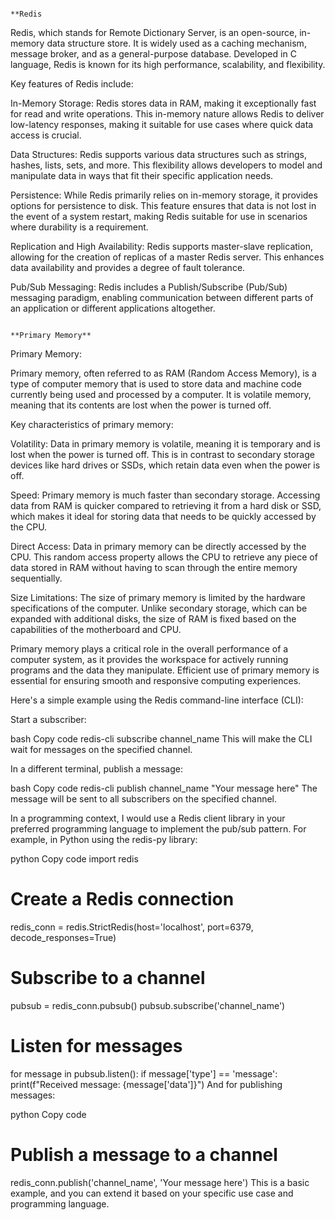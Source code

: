                                                                       **Redis                                                             
Redis, which stands for Remote Dictionary Server, is an open-source, in-memory data structure store. It is widely used as a caching mechanism, message broker, and as a general-purpose database. Developed in C language, Redis is known for its high performance, scalability, and flexibility.

Key features of Redis include:

In-Memory Storage: Redis stores data in RAM, making it exceptionally fast for read and write operations. This in-memory nature allows Redis to deliver low-latency responses, making it suitable for use cases where quick data access is crucial.

Data Structures: Redis supports various data structures such as strings, hashes, lists, sets, and more. This flexibility allows developers to model and manipulate data in ways that fit their specific application needs.

Persistence: While Redis primarily relies on in-memory storage, it provides options for persistence to disk. This feature ensures that data is not lost in the event of a system restart, making Redis suitable for use in scenarios where durability is a requirement.

Replication and High Availability: Redis supports master-slave replication, allowing for the creation of replicas of a master Redis server. This enhances data availability and provides a degree of fault tolerance.

Pub/Sub Messaging: Redis includes a Publish/Subscribe (Pub/Sub) messaging paradigm, enabling communication between different parts of an application or different applications altogether.




                                                                  **Primary Memory**

Primary Memory:

Primary memory, often referred to as RAM (Random Access Memory), is a type of computer memory that is used to store data and machine code currently being used and processed by a computer. It is volatile memory, meaning that its contents are lost when the power is turned off.

Key characteristics of primary memory:

Volatility: Data in primary memory is volatile, meaning it is temporary and is lost when the power is turned off. This is in contrast to secondary storage devices like hard drives or SSDs, which retain data even when the power is off.

Speed: Primary memory is much faster than secondary storage. Accessing data from RAM is quicker compared to retrieving it from a hard disk or SSD, which makes it ideal for storing data that needs to be quickly accessed by the CPU.

Direct Access: Data in primary memory can be directly accessed by the CPU. This random access property allows the CPU to retrieve any piece of data stored in RAM without having to scan through the entire memory sequentially.

Size Limitations: The size of primary memory is limited by the hardware specifications of the computer. Unlike secondary storage, which can be expanded with additional disks, the size of RAM is fixed based on the capabilities of the motherboard and CPU.

Primary memory plays a critical role in the overall performance of a computer system, as it provides the workspace for actively running programs and the data they manipulate. Efficient use of primary memory is essential for ensuring smooth and responsive computing experiences.
 

Here's a simple example using the Redis command-line interface (CLI):

Start a subscriber:

bash
Copy code
redis-cli subscribe channel_name
This will make the CLI wait for messages on the specified channel.

In a different terminal, publish a message:

bash
Copy code
redis-cli publish channel_name "Your message here"
The message will be sent to all subscribers on the specified channel.

In a programming context, I would use a Redis client library in your preferred programming language to implement the pub/sub pattern. For example, in Python using the redis-py library:

python
Copy code
import redis

# Create a Redis connection
redis_conn = redis.StrictRedis(host='localhost', port=6379, decode_responses=True)

# Subscribe to a channel
pubsub = redis_conn.pubsub()
pubsub.subscribe('channel_name')

# Listen for messages
for message in pubsub.listen():
    if message['type'] == 'message':
        print(f"Received message: {message['data']}")
And for publishing messages:

python
Copy code
# Publish a message to a channel
redis_conn.publish('channel_name', 'Your message here')
This is a basic example, and you can extend it based on your specific use case and programming language.
